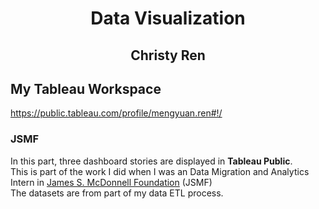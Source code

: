 

<div align="center">
<h1>Data Visualization<br>
<h2>Christy Ren
</div>

## My Tableau Workspace
https://public.tableau.com/profile/mengyuan.ren#!/

### JSMF
In this part, three dashboard stories are displayed in **Tableau Public**. <br>
This is part of the work I did when I was an Data Migration and Analytics Intern in [James S. McDonnell Foundation] (JSMF) <br>
The datasets are from part of my data ETL process. <br>

[James S. McDonnell Foundation]: https://www.jsmf.org/




